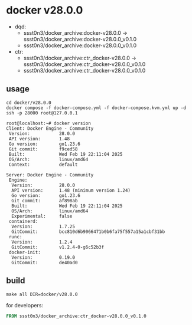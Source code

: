 # docker v28.0.0

* dqd:
  * ssst0n3/docker_archive:docker-v28.0.0 -> ssst0n3/docker_archive:docker-v28.0.0_v0.1.0
  * ssst0n3/docker_archive:docker-v28.0.0_v0.1.0
* ctr:
  * ssst0n3/docker_archive:ctr_docker-v28.0.0 -> ssst0n3/docker_archive:ctr_docker-v28.0.0_v0.1.0
  * ssst0n3/docker_archive:ctr_docker-v28.0.0_v0.1.0

## usage

```shell
cd docker/v28.0.0
docker compose -f docker-compose.yml -f docker-compose.kvm.yml up -d
ssh -p 28000 root@127.0.0.1
```

```shell
root@localhost:~# docker version
Client: Docker Engine - Community
 Version:           28.0.0
 API version:       1.48
 Go version:        go1.23.6
 Git commit:        f9ced58
 Built:             Wed Feb 19 22:11:04 2025
 OS/Arch:           linux/amd64
 Context:           default

Server: Docker Engine - Community
 Engine:
  Version:          28.0.0
  API version:      1.48 (minimum version 1.24)
  Go version:       go1.23.6
  Git commit:       af898ab
  Built:            Wed Feb 19 22:11:04 2025
  OS/Arch:          linux/amd64
  Experimental:     false
 containerd:
  Version:          1.7.25
  GitCommit:        bcc810d6b9066471b0b6fa75f557a15a1cbf31bb
 runc:
  Version:          1.2.4
  GitCommit:        v1.2.4-0-g6c52b3f
 docker-init:
  Version:          0.19.0
  GitCommit:        de40ad0
```

## build

```shell
make all DIR=docker/v28.0.0
```

for developers:

```dockerfile
FROM ssst0n3/docker_archive:ctr_docker-v28.0.0_v0.1.0
```